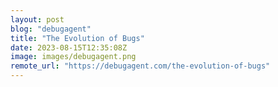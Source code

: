 ```yaml
---
layout: post
blog: "debugagent"
title: "The Evolution of Bugs"
date: 2023-08-15T12:35:08Z
image: images/debugagent.png
remote_url: "https://debugagent.com/the-evolution-of-bugs"
---
```

